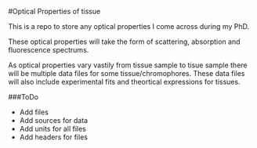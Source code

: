 #Optical Properties of tissue

This is a repo to store any optical properties I come across during my PhD.

These optical properties will take the form of scattering, absorption and fluorescence spectrums.

As optical properties vary vastily from tissue sample to tisue sample there will be multiple data files for some tissue/chromophores. These data files will also include experimental fits and theortical expressions for tissues.


###ToDo 

* Add files
* Add sources for data
* Add units for all files
* Add headers for files
